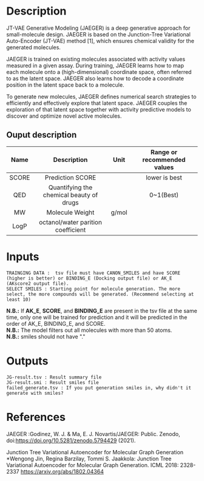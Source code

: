 # Description
JT-VAE Generative Modeling (JAEGER) is a deep generative approach for small-molecule design. JAEGER is based on the Junction-Tree Variational Auto-Encoder (JT-VAE) method [1], which ensures chemical validity for the generated molecules.

JAEGER is trained on existing molecules associated with activity values measured in a given assay. During training, JAEGER learns how to map each molecule onto a (high-dimensional) coordinate space, often referred to as the latent space. JAEGER also learns how to decode a coordinate position in the latent space back to a molecule.

To generate new molecules, JAEGER defines numerical search strategies to efficiently and effectively explore that latent space. JAEGER couples the exploration of that latent space together with activity predictive models to discover and optimize novel active molecules.

## Ouput description
|Name|Description|Unit|Range or recommended values|
|:-:|:-:|:-:|:-:|
|SCORE|Prediction SCORE||lower is best|
|QED|Quantifying the chemical beauty of drugs||0~1(Best)|
|MW|Molecule Weight|g/mol||
|LogP|octanol/water parition coefficient|||

# Inputs
```
TRAINGING DATA :  tsv file must have CANON_SMILES and have SCORE (higher is better) or BINDING_E (Docking output file) or AK_E (AKscore2 output file).
SELECT SMILES : Starting point for molecule generation. The more select, the more compounds will be generated. (Recommend selecting at least 10)
```


**N.B.:** If **AK_E**, **SCORE**, and **BINDING_E** are present in the tsv file at the same time, only one will be trained for prediction and it will be predicted in the order of AK_E, BINDING_E, and SCORE. \
**N.B.:** The model filters out all molecules with more than 50 atoms.  \
**N.B.:** smiles should not have "."
# Outputs
```
JG-result.tsv : Result summary file
JG-result.smi : Result smiles file
failed_generate.tsv : If you put generation smiles in, why didn't it generate with smiles?
```
# References
JAEGER :Godinez, W. J. & Ma, E. J. Novartis/JAEGER: Public. Zenodo, doi:https://doi.org/10.5281/zenodo.5794429 (2021).

Junction Tree Variational Autoencoder for Molecular Graph Generation\
*Wengong Jin, Regina Barzilay, Tommi S. Jaakkola: Junction Tree Variational Autoencoder for Molecular Graph Generation. ICML 2018: 2328-2337 https://arxiv.org/abs/1802.04364
